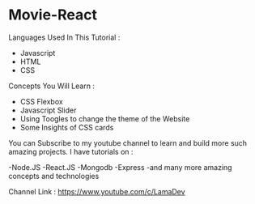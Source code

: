 # Movie-React

Languages Used In This Tutorial :

 - Javascript
 - HTML
 - CSS

Concepts You Will Learn :

- CSS Flexbox
- Javascript Slider
- Using Toogles to change the theme of the Website
- Some Insights of CSS cards

You can Subscribe to my youtube channel to learn and build more such amazing projects. I have tutorials on :

-Node.JS
-React.JS
-Mongodb
-Express
-and many more amazing concepts and technologies

Channel Link : https://www.youtube.com/c/LamaDev
